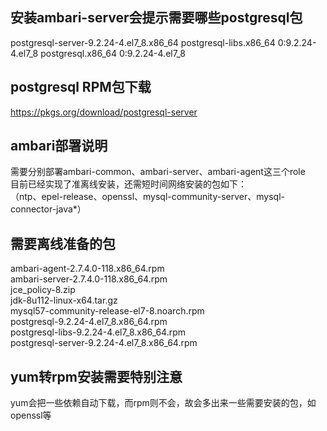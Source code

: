 ## 安装ambari-server会提示需要哪些postgresql包

postgresql-server-9.2.24-4.el7_8.x86_64
postgresql-libs.x86_64 0:9.2.24-4.el7_8
postgresql.x86_64 0:9.2.24-4.el7_8

## postgresql RPM包下载

https://pkgs.org/download/postgresql-server

## ambari部署说明

需要分别部署ambari-common、ambari-server、ambari-agent这三个role  
目前已经实现了准离线安装，还需短时间网络安装的包如下：  
（ntp、epel-release、openssl、mysql-community-server、mysql-connector-java*）

## 需要离线准备的包

ambari-agent-2.7.4.0-118.x86_64.rpm  
ambari-server-2.7.4.0-118.x86_64.rpm  
jce_policy-8.zip  
jdk-8u112-linux-x64.tar.gz  
mysql57-community-release-el7-8.noarch.rpm  
postgresql-9.2.24-4.el7_8.x86_64.rpm  
postgresql-libs-9.2.24-4.el7_8.x86_64.rpm  
postgresql-server-9.2.24-4.el7_8.x86_64.rpm  

## yum转rpm安装需要特别注意

yum会把一些依赖自动下载，而rpm则不会，故会多出来一些需要安装的包，如openssl等  